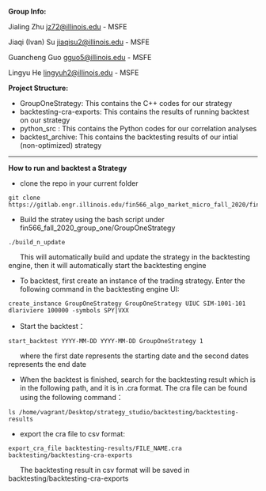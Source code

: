 **Group Info:**

Jialing Zhu jz72@illinois.edu - MSFE

Jiaqi (Ivan) Su jiaqisu2@illinois.edu - MSFE

Guancheng Guo gguo5@illinois.edu - MSFE

Lingyu He lingyuh2@illinois.edu - MSFE


**Project Structure:**

- GroupOneStrategy: This contains the C++ codes for our strategy 
- backtesting-cra-exports: This contains the results of running backtest on our strategy 
- python_src : This contains the Python codes for our correlation analyses 
- backtest_archive: This contains the backtesting results of our intial (non-optimized) strategy

---

**How to run and backtest a Strategy**

- clone the repo in your current folder
```
git clone https://gitlab.engr.illinois.edu/fin566_algo_market_micro_fall_2020/fin566_fall_2020_group_one.git
```
- Build the stratey using the bash script under fin566_fall_2020_group_one/GroupOneStrategy
```
./build_n_update
```

&nbsp;&nbsp;&nbsp;&nbsp;&nbsp;&nbsp;This will automatically build and update the strategy in the backtesting engine, then it will automatically start the backtesting engine


- To backtest, first create an instance of the trading strategy. Enter the following command in the backtesting engine UI:
```
create_instance GroupOneStrategy GroupOneStrategy UIUC SIM-1001-101 dlariviere 100000 -symbols SPY|VXX
```

- Start the backtest：
```
start_backtest YYYY-MM-DD YYYY-MM-DD GroupOneStrategy 1
```

&nbsp;&nbsp;&nbsp;&nbsp;&nbsp;&nbsp;where the first date represents the starting date and the second dates represents the end date


- When the backtest is finished, search for the backtesting result which is in the following path, and it is in .cra format. The cra file can be found using the following command：
```
ls /home/vagrant/Desktop/strategy_studio/backtesting/backtesting-results
```

- export the cra file to csv format:
```
export_cra_file backtesting-results/FILE_NAME.cra backtesting/backtesting-cra-exports
```

&nbsp;&nbsp;&nbsp;&nbsp;&nbsp;&nbsp;The backtesting result in csv format will be saved in backtesting/backtesting-cra-exports
